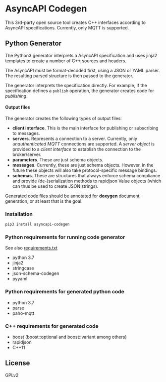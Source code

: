 # AsyncAPI Codegen

This 3rd-party open source tool creates C++ interfaces according to AsyncAPI specifications.  Currently, only MQTT is supported.

## Python Generator

The Python3 generator interprets a AsyncAPI specification and uses jinja2 templates to create a number of C++ sources and headers.

The AsyncAPI must be format-decoded first, using a JSON or YAML parser.  The resulting parsed structure is then passed to the generator.

The generator interprets the specification directly.  For example, if the specification defines a `publish` operation, the generator creates code for _publishing_.

#### Output files

The generator creates the following types of output files:

 * **client interface**.  This is the main interface for publishing or subscribing to messages.
 * **servers**.  Represents a connection to a server.   Currently, only _unauthenticated MQTT_ connections are supported.  A _server object_ is provided to a _client interface_ to establish the connection to the broker/server.
 * **parameters**.  These are just schema objects.
 * **messages**.  Currently, these are just schema objects.  However, in the future these objects will also take protocol-specific message bindings.
 * **schemas**. These are structures that always enforce schema compliance and provide (de-)serialization methods to rapidjson Value objects (which can thus be used to create JSON strings).

Generated code files should be annotated for **doxygen** document generation, or at least that is the goal.

### Installation

```sh
pip3 install asyncapi-codegen
```

### Python requirements for running code generator

See also [requirements.txt](./requirements.txt)

* python 3.7
* jinja2
* stringcase
* json-schema-codegen
* pyyaml

### Python requirements for generated python code

* python 3.7
* parse
* paho-mqtt

### C++ requirements for generated code

* boost (boost::optional and boost::variant among others)
* rapidjson
* C++11

## License

GPLv2